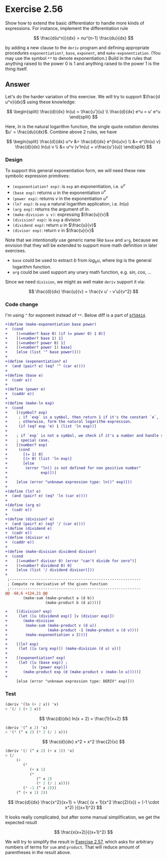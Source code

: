 # Exercise 2.56

Show how to extend the basic differentiator to handle more kinds of expressions.
For instance, implement the differentiation rule

$$
\frac{d(u^n)}{dx} = nu^{n-1} \frac{du}{dx}
$$

by adding a new clause to the `deriv` program and defining appropriate
procedures `exponentiation?`, `base`, `exponent`, and `make-exponentiation`.
(You may use the symbol `**` to denote exponentiation.) Build in the rules that
anything raised to the power 0 is 1 and anything raised to the power 1 is the
thing itself.

## Answer

Let's do the harder variation of this exercise. We will try to support
$\frac{d u^v}{dx}$ using these knowledge:

$$
\begin{split}
\frac{d}{dx} ln(u) = \frac{u'}{u} \\
\frac{d}{dx} e^u  = u' e^u
\end{split}
$$

Here, $ln$ is the natural logarithm function, the single quote notation denotes
$u' = \frac{du}{dx}$. Combine above 2 rules, we have

$$
\begin{split}
\frac{d}{dx} u^v &= \frac{d}{dx} e^{ln(u)v} \\
                 &= e^{ln(u) v} \frac{d}{dx} ln(u) v \\
                 &= u^v (v'ln(u) + v\frac{u'}{u})
\end{split}
$$

### Design

To support this general exponentiation form, we will need these new symbolic
expression primitives:

- `(exponentiation? exp)`: is `exp` an exponentiation, i.e. $u^v$
- `(base exp)`: returns $u$ in the exponentiation $u^v$
- `(power exp)`: returns $v$ in the exponentiation $u^v$
- `(ln? exp)`: is `exp` a natural logarithm application, i.e. $ln(u)$
- `(arg exp)`: returns the argument of $ln$.
- `(make-division u v)`: expressing $\frac{u}{v}$
- `(division? exp)`: is `exp` a division
- `(dividend exp)`: return $u$ in $\frac{u}{v}$
- `(divisor exp)`: return $v$ in $\frac{u}{v}$

Note that we _intentionally_ use generic name like `base` and `arg`, because we
envision that they will be extended to support more math definition in later
exercises.

- `base` could be used to extract $b$ from $log_b{u}$, where $log$ is the
  general logarithm function.
- `arg` could be used support any unary math function, e.g. $sin$, $cos$, ...

Since we need `division`, we might as well make `deriv` support it via:

$$
\frac{d}{dx} \frac{u}{v} = \frac{v u' - v'u}{v^2}
$$

### Code change

I'm using `^` for exponent instead of `**`. Below diff is a part of
[`bf50414`][gh-url].

[gh-url]: https://github.com/letientai299/read-sicp/commit/bf50414

```diff
+(define (make-exponentiation base power)
+  (cond
+    [(=number? base 0) (if (= power 0) 1 0)]
+    [(=number? base 1) 1]
+    [(=number? power 0) 1]
+    [(=number? power 1) base]
+    [else (list '^ base power)]))
+
+(define (exponentiation? e)
+  (and (pair? e) (eq? '^ (car e))))
+
+(define (base e)
+  (cadr e))
+
+(define (power e)
+  (caddr e))
+
+(define (make-ln exp)
+  (cond
+    [(symbol? exp)
+     ; if `exp` is a symbol, then return 1 if it's the constant `e`,
+     ; otherwise, form the natural logarithm expression.
+     (if (eq? exp 'e) 1 (list 'ln exp))]
+
+    ; if `exp` is not a symbol, we check if it's a number and handle some
+    ; special case.
+    [(number? exp)
+     (cond
+       [(= 1) 0]
+       [(> 0) (list 'ln exp)]
+       [else
+        (error "ln() is not defined for non positive number"
+               exp)])]
+
+    [else (error "unknown expression type: ln()" exp)]))
+
+(define (ln? e)
+  (and (pair? e) (eq? 'ln (car e))))
+
+(define (arg e)
+  (cadr e))
+
+(define (division? e)
+  (and (pair? e) (eq? '/ (car e))))
+(define (dividend e)
+  (cadr e))
+(define (divisor e)
+  (caddr e))
+
+(define (make-division dividend divisor)
+  (cond
+    [(=number? divisor 0) (error "can't divide for zero")]
+    [(=number? dividend 0) 0]
+    [else (list '/ dividend divisor)]))
+
 ;-----------------------------------------------------------
 ; Compute re derivative of the given function
 ;-----------------------------------------------------------
@@ -68,6 +124,21 @@
        (make-sum (make-product a (d b))
                  (make-product b (d a))))]

+    [(division? exp)
+     (let ([u (dividend exp)] [v (divisor exp)])
+       (make-division
+        (make-sum (make-product v (d u))
+                  (make-product -1 (make-product u (d v))))
+        (make-exponentiation v 2)))]
+
+    [(ln? exp)
+     (let ([u (arg exp)]) (make-division (d u) u))]
+
+    [(exponentiation? exp)
+     (let ([u (base exp)] ;
+           [v (power exp)])
+       (make-product exp (d (make-product v (make-ln u)))))]
+
     [else (error "unknown expression type: DERIV" exp)]))
```

### Test

```scheme
(deriv '(ln (+ 2 x)) 'x)
> '(/ 1 (+ 2 x))
```

$$
\frac{d}{dx} ln(x + 2) = \frac{1}{x+2}
$$

```scheme
(deriv '(^ x 2) 'x)
> '(* (^ x 2) (* 2 (/ 1 x)))
```

$$
\frac{d}{dx} x^2 = x^2 \frac{2}{x}
$$

```scheme
(deriv '(/ (^ x 2) (+ x 1)) 'x)
> (/
     (+
        (*
           (+ x 1)
           (*
              (^ x 2)
              (* 2 (/ 1 x))))
        (* -1 (^ x 2)))
     (^ (+ x 1) 2))
```

$$
\frac{d}{dx} \frac{x^2}{x+1} = \frac{
(x + 1)(x^2 \frac{2}{x})
+
(-1 \cdot x^2)
}{(x+1)^2}
$$

It looks really complicated, but after some manual simplification, we get the
expected result

$$
\frac{x(x+2)}{(x+1)^2}
$$

We will try to simplify the result in [Exercise 2.57](./2.57.md), which asks for
arbitrary numbers of terms for `sum` and `product`. That will reduce amount of
parentheses in the result above.
